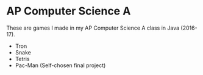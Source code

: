 # AP Computer Science A
These are games I made in my AP Computer Science A class in Java (2016-17).
- Tron
- Snake
- Tetris
- Pac-Man (Self-chosen final project)
